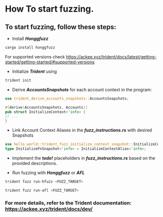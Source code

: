 

# How To start fuzzing.

## To start fuzzing, follow these steps:

- Install ***Honggfuzz***

```bash
cargo install honggfuzz
```

For supported versions check https://ackee.xyz/trident/docs/latest/getting-started/getting-started/#supported-versions


- Initialize ***Trident*** using

```bash
trident init
```

- Derive ***AccountsSnapshots*** for each account context in the program:

```rust
use trident_derive_accounts_snapshots::AccountsSnapshots;

#[derive(AccountsSnapshots, Accounts)]
pub struct InitializeContext<'info> {
// ...
}

```

- Link Account Context Aliases in the ***fuzz_instructions.rs*** with desired Snapshots

```rust
use hello_world::trident_fuzz_initialize_context_snapshot::InitializeContextAlias;
type InitializeFnSnapshot<'info> = InitializeContextAlias<'info>;
```

- Implement the ***todo!*** placeholders in ***fuzz_instructions.rs*** based on the provided descriptions.

- Run fuzzing with ***Honggfuzz*** or ***AFL***

```bash
trident fuzz run-hfuzz <FUZZ_TARGET>
```

```bash
trident fuzz run-afl <FUZZ_TARGET>
```

### For more details, refer to the Trident documentation: https://ackee.xyz/trident/docs/dev/
